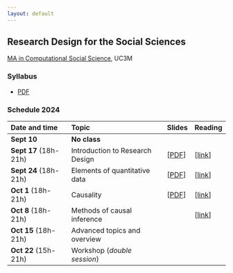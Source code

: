```yaml
---
layout: default
---
```


## Research Design for the Social Sciences

[MA in Computational Social Science](https://www.uc3m.es/master/computational-social-science), UC3M

### Syllabus

- [PDF](https://github.com/franvillamil/syllabi/blob/master/current/syllabus_research_design.pdf)

### Schedule 2024

| Date and time        | Topic                                   | Slides | Reading |
| :---        | :---                                    | :---   | :--- |
| **Sept 10** | **No class** |||
| **Sept 17** (18h-21h) | Introduction to Research Design | [[PDF](https://nbviewer.org/github/franvillamil/res_design/blob/master/slides/1_introduction/introduction.pdf)] | [[link](https://www.newyorker.com/magazine/2021/03/29/what-data-cant-do)] |
| **Sept 24** (18h-21h)  | Elements of quantitative data | [[PDF](https://nbviewer.org/github/franvillamil/res_design/blob/master/slides/2_basics_quantitative_data/basics_quant_data.pdf)] | [[link](https://journals.sagepub.com/doi/10.1177/0022002720963674)] |
| **Oct 1** (18h-21h)  | Causality | [[PDF](https://nbviewer.org/github/franvillamil/res_design/blob/master/slides/3_causality/causality.pdf)] | [[link](https://www.science.org/doi/10.1126/science.abp9364)] |
| **Oct 8** (18h-21h)    | Methods of causal inference | <!-- [[PDF](https://nbviewer.org/github/franvillamil/res_design/blob/master/slides/4_causal_inference_methods/causal_inference.pdf)] --> | [[link](https://journals.sagepub.com/doi/10.1177/20531680211058550)] |
| **Oct 15** (18h-21h) | Advanced topics and overview | <!-- [[PDF](https://nbviewer.org/github/franvillamil/res_design/blob/master/slides/5_advanced_topics/advanced.pdf)] --> | |
| **Oct 22** (15h-21h)  | Workshop (*double session*) | | |
